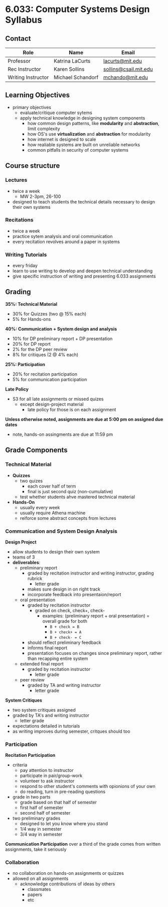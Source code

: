 # 6.033: Computer Systems Design Syllabus


## Contact

| Role      | Name            | Email           |
| --------- | --------------- | --------------- |
| Professor | Katrina LaCurts | lacurts@mit.edu |
| Rec Instructor | Karen Sollins   | sollins@csail.mit.edu |
| Writing Instructor | Michael Schandorf | mchando@mit.edu |


## Learning Objectives
- primary objectives
    - evaluate/critique computer sytems
    - apply technical knowledge in designing system components
        - how common design patterns, like __modularity__ and __abstraction__, limit complexity
        - how OS's use __virtualization__ and __abstraction__ for modularity
        - how internet is designed to scale
        - how realiable systems are built on unreliable networks
        - common pitfalls in security of computer systems


## Course structure

### Lectures
- twice a week
    - MW 2-3pm, 26-100
- designed to teach students the technical details necessary to design their
    own systems

### Recitations
- twice a week
- practice sytem analysis and oral communication
- every recitation revolves around a paper in systems

### Writing Tutorials
- every friday
- learn to use writing to develop and deepen technical understanding
- give specific instruction of writing and presenting 6.033 assignments

## Grading
__35%: Technical Material__  
- 30% for Quizzes (two @ 15% each)
- 5% for Hands-ons

__40%: Communication + System design and analysis__  
- 10% for DP preliminary report + DP presentation
- 20% for DP report
- 2% for the DP peer review
- 8% for critiques (2 @ 4% each)

__25%: Participation__  
- 20% for recitation participation
- 5% for communication participation

__Late Policy__
- S3 for all late assignments or missed quizes
    - except design-project material
        - late policy for those is on each assignment

__Unless otherwise noted, assignments are due at 5:00 pm on assigned due dates__
- note, hands-on assingments are due at 11:59 pm

## Grade Components

### Technical Material

- __Quizzes__
    - two quizes
        - each cover half of term
        - final is just second quiz (non-cumulative)
    - test whether students ahve mastered technical material
- __Hands-On__
    - usually every week
    - usually require Athena machine
    - reiforce some abstract concepts from lectures

### Communication and System Design Analysis

__Design Project__
- allow students to design their own system
- teams of 3
- __deliverables__:
    - preliminary report
        - graded by recitation instructor and writing instructor, grading rubrick
            - letter grade
        - makes sure design in on right track
        - incorporate feedback into presentaion/report
    - oral presentation
        - graded by recitation instructor
            - graded on check, check+, check-
                - examples: (preliminary report + oral presentation) = overall grade for both
                    - `B + check = B`
                    - `B + check+ = A`
                    - `B + check- = C`
        - should reflect preliminary feedback
        - informs final report
        - presentation focuses on changes since preliminary report, rather
            than recapping entire system
    - extended final report
        - graded by recitation instructor
            - letter grade
    - peer review
        - graded by TA and writing instructor
            - letter grade

__System Critiques__
- two system critiques assigned
- graded by TA's and writing instructor
    - letter grade
- expectations detailed in tutorials
- as writing improves during semester, critques should too


### Participation

__Recitation Participation__
- criteria
    - pay attention to instructor
    - participate in pair/group-work
    - volunteer to ask instructor
    - respond to other student's comments with opionions of your own
    - do reading, turn in pre-reading questions
- grade in two parts
    - grade based on that half of semester
    - first half of semester
    - second half of semester
- two preliminary grades
    - designed to let you know where you stand
    - 1/4 way in semester
    - 3/4 way in semester

__Communication Participation__
over a third of the grade comes from written assignments, take it seriously

### Collaboration
- no collaboration on hands-on assignments or quizzes
- allowed on all assignments
    - acknowledge contributions of ideas by others
        - classmates
        - papers
        - etc
